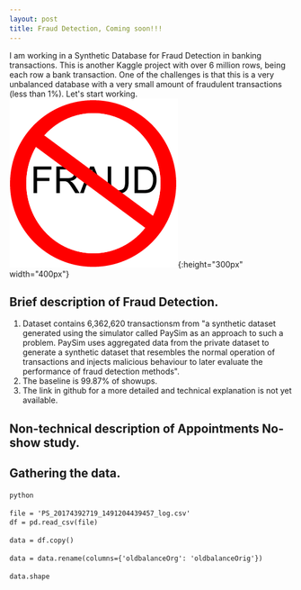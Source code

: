 ```yaml
---
layout: post
title: Fraud Detection, Coming soon!!!
---
```


I am working in a Synthetic Database for Fraud Detection in banking transactions. This is another Kaggle project with over 6 million rows, being each row a bank transaction. One of the challenges is that this is a very unbalanced database with a very small amount of fraudulent transactions (less than 1%). Let's start working.
![nofrauds](/images/nofrauds.gif){:height="300px" width="400px"}


## Brief description of Fraud Detection.
  1. Dataset contains 6,362,620 transactionsm from "a synthetic dataset generated using the simulator called PaySim as an approach to such a problem. PaySim uses aggregated data from the private dataset to generate a synthetic dataset that resembles the normal operation of transactions and injects malicious behaviour to later evaluate the performance of fraud detection methods".
  2. The baseline is 99.87% of showups.
  3. The link in github for a more detailed and technical explanation is not yet available.
  
## Non-technical description of Appointments No-show study.

## Gathering the data.
  


```
python

file = 'PS_20174392719_1491204439457_log.csv'
df = pd.read_csv(file)

data = df.copy()

data = data.rename(columns={'oldbalanceOrg': 'oldbalanceOrig'})

data.shape
```
